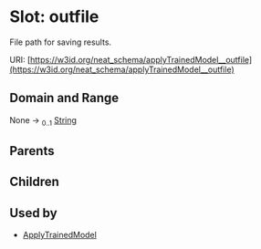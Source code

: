 
# Slot: outfile


File path for saving results.

URI: [https://w3id.org/neat_schema/applyTrainedModel__outfile](https://w3id.org/neat_schema/applyTrainedModel__outfile)


## Domain and Range

None &#8594;  <sub>0..1</sub> [String](types/String.md)

## Parents


## Children


## Used by

 * [ApplyTrainedModel](ApplyTrainedModel.md)
